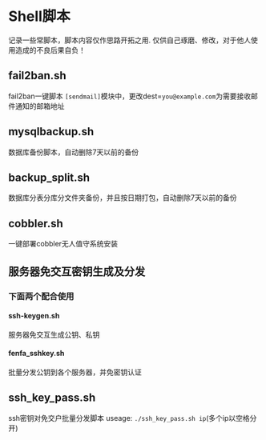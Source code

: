 # Shell脚本
记录一些常脚本，脚本内容仅作思路开拓之用.
仅供自己琢磨、修改，对于他人使用造成的不良后果自负！

## fail2ban.sh
fail2ban一键脚本
```[sendmail]```模块中，更改dest=```you@example.com```为需要接收邮件通知的邮箱地址
## mysqlbackup.sh
数据库备份脚本，自动删除7天以前的备份

## backup_split.sh
数据库分表分库分文件夹备份，并且按日期打包，自动删除7天以前的备份

## cobbler.sh
一键部署cobbler无人值守系统安装

## 服务器免交互密钥生成及分发
### 下面两个配合使用
#### ssh-keygen.sh
服务器免交互生成公钥、私钥
#### fenfa_sshkey.sh
批量分发公钥到各个服务器，并免密钥认证

## ssh_key_pass.sh
ssh密钥对免交户批量分发脚本
useage: 
``` ./ssh_key_pass.sh ip ```(多个ip以空格分开)
